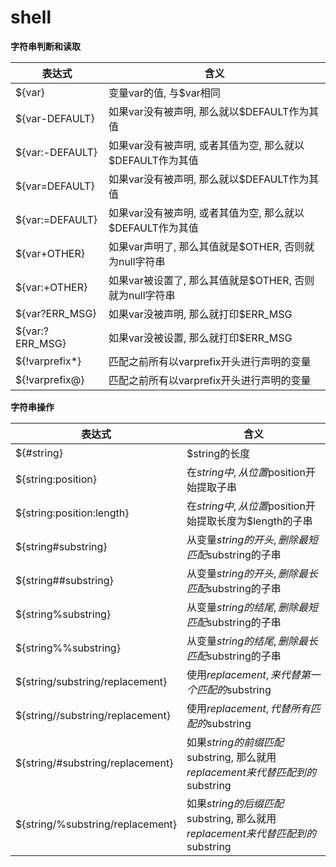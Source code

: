 # shell

**字符串判断和读取**

表达式 					| 含义
------------------- | ---------------------
${var} 				| 变量var的值, 与$var相同
${var-DEFAULT} 		| 如果var没有被声明, 那么就以$DEFAULT作为其值
${var:-DEFAULT} 		| 如果var没有被声明, 或者其值为空, 那么就以$DEFAULT作为其值
${var=DEFAULT} 		| 如果var没有被声明, 那么就以$DEFAULT作为其值
${var:=DEFAULT} 		| 如果var没有被声明, 或者其值为空, 那么就以$DEFAULT作为其值
${var+OTHER} 			| 如果var声明了, 那么其值就是$OTHER, 否则就为null字符串
${var:+OTHER}	 		| 如果var被设置了, 那么其值就是$OTHER, 否则就为null字符串
${var?ERR_MSG} 		| 如果var没被声明, 那么就打印$ERR_MSG
${var:?ERR_MSG} 		| 如果var没被设置, 那么就打印$ERR_MSG
${!varprefix*} 		| 匹配之前所有以varprefix开头进行声明的变量
${!varprefix@} 		| 匹配之前所有以varprefix开头进行声明的变量

**字符串操作**

表达式										| 含义
-----------------------------------	| -----------------------------------
${#string}								| $string的长度
${string:position}						| 在$string中, 从位置$position开始提取子串
${string:position:length}				| 在$string中, 从位置$position开始提取长度为$length的子串
${string#substring}						| 从变量$string的开头, 删除最短匹配$substring的子串
${string##substring}					| 从变量$string的开头, 删除最长匹配$substring的子串
${string%substring}						| 从变量$string的结尾, 删除最短匹配$substring的子串
${string%%substring}					| 从变量$string的结尾, 删除最长匹配$substring的子串
${string/substring/replacement}		| 使用$replacement, 来代替第一个匹配的$substring
${string//substring/replacement}		| 使用$replacement, 代替所有匹配的$substring
${string/#substring/replacement}		| 如果$string的前缀匹配$substring, 那么就用$replacement来代替匹配到的$substring
${string/%substring/replacement}		| 如果$string的后缀匹配$substring, 那么就用$replacement来代替匹配到的$substring